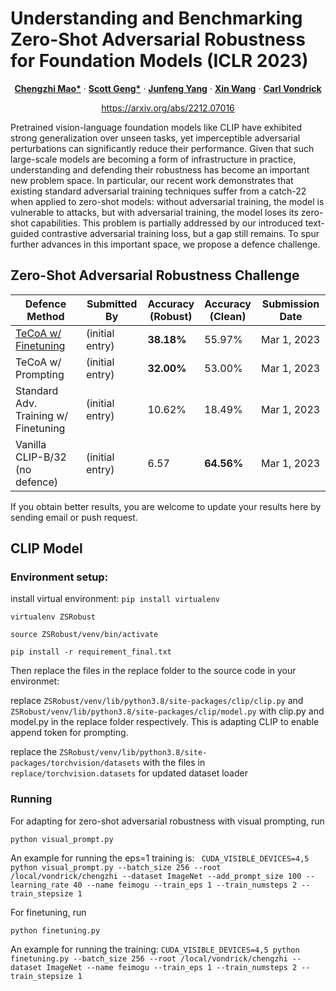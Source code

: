 # Understanding and Benchmarking Zero-Shot Adversarial Robustness for Foundation Models (ICLR 2023)

<p align="center">
  <p align="center" margin-bottom="0px">
    <a href="http://www.cs.columbia.edu/~mcz/"><strong>Chengzhi Mao*</strong></a>
    ·
    <a href="https://www.scottgeng.com/"><strong>Scott Geng*</strong></a>
    ·
    <a href="http://www.cs.columbia.edu/~junfeng/"><strong>Junfeng Yang</strong></a>
    ·
    <a href="https://xinw.ai/"><strong>Xin Wang</strong></a>
    ·
    <a href="http://www.cs.columbia.edu/~vondrick/"><strong>Carl Vondrick</strong></a></p>
    <p align="center" margin-top="0px"><a href="https://arxiv.org/abs/2212.07016">https://arxiv.org/abs/2212.07016</a></p>
</p>

Pretrained vision-language foundation models like CLIP have exhibited strong generalization over unseen tasks, yet imperceptible adversarial perturbations can significantly reduce their performance. Given that such large-scale models are becoming a form of infrastructure in practice, understanding and defending their robustness has become an important new problem space. In particular, our recent work demonstrates that existing standard adversarial training techniques suffer from a catch-22 when applied to zero-shot models: without adversarial training, the model is vulnerable to attacks, but with adversarial training, the model loses its zero-shot capabilities. This problem is partially addressed by our introduced text-guided contrastive adversarial training loss, but a gap still remains. To spur further advances in this important space, we propose a defence challenge.

## Zero-Shot Adversarial Robustness Challenge

| Defence Method 	| Submitted By    	| Accuracy<br>(Robust) | Accuracy<br>(Clean) 	  | Submission Date 	|
|----------------	|-----------------	|----------------	|-----------------	|-----------------	|
|       <a href="https://cv.cs.columbia.edu/mcz/TeCoA/TeCoAmodel_best.pth.tar">TeCoA w/ Finetuning</a>        | (initial entry) 	|      **38.18%**  |         55.97%     |      Mar 1, 2023        |
|       TeCoA w/ Prompting        | (initial entry) 	|      **32.00%**  |         53.00%     |      Mar 1, 2023        |
|       Standard Adv. Training w/ Finetuning        | (initial entry) 	|      10.62%  |         18.49%     |      Mar 1, 2023        |
|   Vanilla CLIP-B/32 (no defence)  | (initial entry) 	|      6.57        |     **64.56%**     |      Mar 1, 2023        |


If you obtain better results, you are welcome to update your results here by sending email or push request.

## CLIP Model

### Environment setup:

install virtual environment:
`pip install virtualenv`

`virtualenv ZSRobust`

`source ZSRobust/venv/bin/activate`

`pip install -r requirement_final.txt`

Then replace the files in the replace folder to the source code in your environmet:  

replace `ZSRobust/venv/lib/python3.8/site-packages/clip/clip.py` and `ZSRobust/venv/lib/python3.8/site-packages/clip/model.py` with clip.py and model.py in the replace folder respectively. 
This is adapting CLIP to enable append token for prompting.

replace the `ZSRobust/venv/lib/python3.8/site-packages/torchvision/datasets` with the files in `replace/torchvision.datasets` 
for updated dataset loader

### Running

For adapting for zero-shot adversarial robustness with visual prompting, run

`python visual_prompt.py`

An example for running the eps=1 training is:
` CUDA_VISIBLE_DEVICES=4,5 python visual_prompt.py --batch_size 256 --root /local/vondrick/chengzhi --dataset ImageNet --add_prompt_size 100 --learning_rate 40 --name feimogu --train_eps 1 --train_numsteps 2 --train_stepsize 1`

For finetuning, run

`python finetuning.py`

An example for running the training: 
`CUDA_VISIBLE_DEVICES=4,5 python finetuning.py --batch_size 256 --root /local/vondrick/chengzhi --dataset ImageNet --name feimogu --train_eps 1 --train_numsteps 2 --train_stepsize 1`
